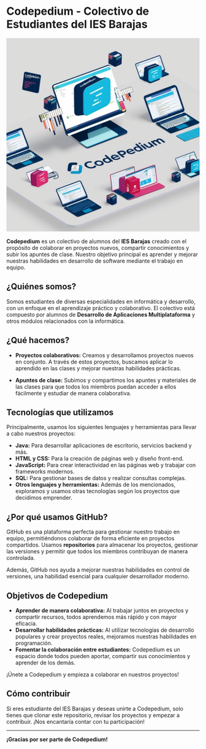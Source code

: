 # Codepedium - Colectivo de Estudiantes del IES Barajas

![Fondo de Codepedium](FONDO.jpg)

**Codepedium** es un colectivo de alumnos del **IES Barajas** creado con el propósito de colaborar en proyectos nuevos, compartir conocimientos y subir los apuntes de clase. Nuestro objetivo principal es aprender y mejorar nuestras habilidades en desarrollo de software mediante el trabajo en equipo.

## ¿Quiénes somos?

Somos estudiantes de diversas especialidades en informática y desarrollo, con un enfoque en el aprendizaje práctico y colaborativo. El colectivo está compuesto por alumnos de **Desarrollo de Aplicaciones Multiplataforma** y otros módulos relacionados con la informática.

## ¿Qué hacemos?

- **Proyectos colaborativos:** Creamos y desarrollamos proyectos nuevos en conjunto. A través de estos proyectos, buscamos aplicar lo aprendido en las clases y mejorar nuestras habilidades prácticas.
  
- **Apuntes de clase:** Subimos y compartimos los apuntes y materiales de las clases para que todos los miembros puedan acceder a ellos fácilmente y estudiar de manera colaborativa.

## Tecnologías que utilizamos

Principalmente, usamos los siguientes lenguajes y herramientas para llevar a cabo nuestros proyectos:

- **Java:** Para desarrollar aplicaciones de escritorio, servicios backend y más.
- **HTML y CSS:** Para la creación de páginas web y diseño front-end.
- **JavaScript:** Para crear interactividad en las páginas web y trabajar con frameworks modernos.
- **SQL:** Para gestionar bases de datos y realizar consultas complejas.
- **Otros lenguajes y herramientas:** Además de los mencionados, exploramos y usamos otras tecnologías según los proyectos que decidimos emprender.

## ¿Por qué usamos GitHub?

GitHub es una plataforma perfecta para gestionar nuestro trabajo en equipo, permitiéndonos colaborar de forma eficiente en proyectos compartidos. Usamos **repositorios** para almacenar los proyectos, gestionar las versiones y permitir que todos los miembros contribuyan de manera controlada.

Además, GitHub nos ayuda a mejorar nuestras habilidades en control de versiones, una habilidad esencial para cualquier desarrollador moderno.

## Objetivos de Codepedium

- **Aprender de manera colaborativa:** Al trabajar juntos en proyectos y compartir recursos, todos aprendemos más rápido y con mayor eficacia.
- **Desarrollar habilidades prácticas:** Al utilizar tecnologías de desarrollo populares y crear proyectos reales, mejoramos nuestras habilidades en programación.
- **Fomentar la colaboración entre estudiantes:** Codepedium es un espacio donde todos pueden aportar, compartir sus conocimientos y aprender de los demás.

¡Únete a Codepedium y empieza a colaborar en nuestros proyectos!

## Cómo contribuir

Si eres estudiante del IES Barajas y deseas unirte a Codepedium, solo tienes que clonar este repositorio, revisar los proyectos y empezar a contribuir. ¡Nos encantaría contar con tu participación!

---

**¡Gracias por ser parte de Codepedium!**
